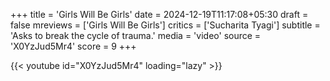 +++
title = 'Girls Will Be Girls'
date = 2024-12-19T11:17:08+05:30
draft = false
mreviews = ['Girls Will Be Girls']
critics = ['Sucharita Tyagi']
subtitle = 'Asks to break the cycle of trauma.'
media = 'video'
source = 'X0YzJud5Mr4'
score = 9
+++

{{< youtube id="X0YzJud5Mr4" loading="lazy" >}}
